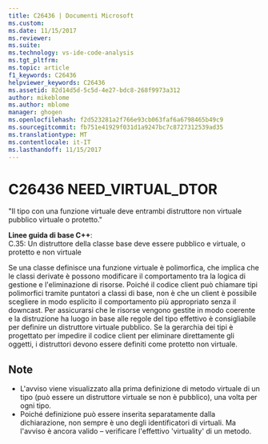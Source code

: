 ```yaml
---
title: C26436 | Documenti Microsoft
ms.custom: 
ms.date: 11/15/2017
ms.reviewer: 
ms.suite: 
ms.technology: vs-ide-code-analysis
ms.tgt_pltfrm: 
ms.topic: article
f1_keywords: C26436
helpviewer_keywords: C26436
ms.assetid: 82d14d5d-5c5d-4e27-bdc8-268f9973a312
author: mikeblome
ms.author: mblome
manager: ghogen
ms.openlocfilehash: f2d523281a2f766e93cb063faf6a6798465b49c9
ms.sourcegitcommit: fb751e41929f031d1a9247bc7c8727312539ad35
ms.translationtype: MT
ms.contentlocale: it-IT
ms.lasthandoff: 11/15/2017
---
```

# <a name="c26436-needvirtualdtor"></a>C26436 NEED_VIRTUAL_DTOR
"Il tipo con una funzione virtuale deve entrambi distruttore non virtuale pubblico virtuale o protetto."

**Linee guida di base C++**:   
C.35: Un distruttore della classe base deve essere pubblico e virtuale, o protetto e non virtuale

Se una classe definisce una funzione virtuale è polimorfica, che implica che le classi derivate è possono modificare il comportamento tra la logica di gestione e l'eliminazione di risorse. Poiché il codice client può chiamare tipi polimorfici tramite puntatori a classi di base, non è che un client è possibile scegliere in modo esplicito il comportamento più appropriato senza il downcast. Per assicurarsi che le risorse vengono gestite in modo coerente e la distruzione ha luogo in base alle regole del tipo effettivo è consigliabile per definire un distruttore virtuale pubblico. Se la gerarchia dei tipi è progettato per impedire il codice client per eliminare direttamente gli oggetti, i distruttori devono essere definiti come protetto non virtuale.

## <a name="remarks"></a>Note    
 -  L'avviso viene visualizzato alla prima definizione di metodo virtuale di un tipo (può essere un distruttore virtuale se non è pubblico), una volta per ogni tipo.
-  Poiché definizione può essere inserita separatamente dalla dichiarazione, non sempre è uno degli identificatori di virtuali. Ma l'avviso è ancora valido – verificare l'effettivo 'virtuality' di un metodo.
